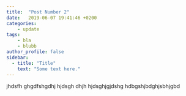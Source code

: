 ```yaml
---
title:  "Post Number 2"
date:   2019-06-07 19:41:46 +0200
categories: 
    - update
tags:
    - bla
    - blubb
author_profile: false
sidebar:
  - title: "Title"
    text: "Some text here."
---
```

jhdsfh ghgdfshgdhj hjdsgh dhjh hjdsghjgjdshg hdbgshjbdghjsbhjgbd
